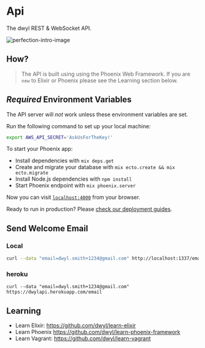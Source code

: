 # Api

The dwyl REST &amp; WebSocket API.

![perfection-intro-image](https://cloud.githubusercontent.com/assets/194400/8255483/2fc78e6c-1698-11e5-8c27-d1b9db99f020.png)

## How?

> The API is built using using the Phoenix Web Framework.
If you are `new` to Elixir or Phoenix please
see the Learning section below.



## *Required* Environment Variables

The API server will *not* work unless these
environment variables are set.

Run the following command to set up your local machine:
```sh
export AWS_API_SECRET='AskUsForTheKey!'
```

To start your Phoenix app:

  * Install dependencies with `mix deps.get`
  * Create and migrate your database with `mix ecto.create && mix ecto.migrate`
  * Install Node.js dependencies with `npm install`
  * Start Phoenix endpoint with `mix phoenix.server`

Now you can visit [`localhost:4000`](http://localhost:4000) from your browser.

Ready to run in production? Please [check our deployment guides](http://www.phoenixframework.org/docs/deployment).

## Send Welcome Email

### Local

```sh
curl --data "email=dwyl.smith+1234@gmail.com" http://localhost:1337/email
```

### heroku

```
curl --data "email=dwyl.smith+1234@gmail.com" https://dwylapi.herokuapp.com/email
```


## Learning

+ Learn Elixir: https://github.com/dwyl/learn-elixir
+ Learn Phoenix https://github.com/dwyl/learn-phoenix-framework
+ Learn Vagrant: https://github.com/dwyl/learn-vagrant
